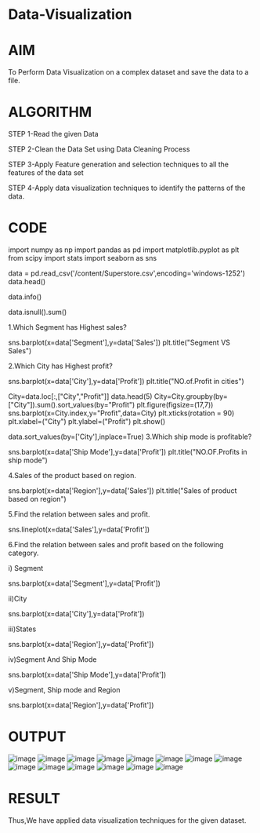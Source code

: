 # Data-Visualization
# AIM
To Perform Data Visualization on a complex dataset and save the data to a file.

# ALGORITHM

STEP 1-Read the given Data

STEP 2-Clean the Data Set using Data Cleaning Process

STEP 3-Apply Feature generation and selection techniques to all the features of the data set

STEP 4-Apply data visualization techniques to identify the patterns of the data.

# CODE

import numpy as np
import pandas as pd
import matplotlib.pyplot as plt
from scipy import stats
import seaborn as sns

data = pd.read_csv('/content/Superstore.csv',encoding='windows-1252')
data.head()

data.info()

data.isnull().sum()

1.Which Segment has Highest sales?

sns.barplot(x=data['Segment'],y=data['Sales'])
plt.title("Segment VS Sales")

2.Which City has Highest profit?

sns.barplot(x=data['City'],y=data['Profit'])
plt.title("NO.of.Profit in cities")

City=data.loc[:,["City","Profit"]]
data.head(5)
City=City.groupby(by=["City"]).sum().sort_values(by="Profit")
plt.figure(figsize=(17,7))
sns.barplot(x=City.index,y="Profit",data=City)
plt.xticks(rotation = 90)
plt.xlabel=("City")
plt.ylabel=("Profit")
plt.show()

data.sort_values(by=['City'],inplace=True)
3.Which ship mode is profitable?

sns.barplot(x=data['Ship Mode'],y=data['Profit'])
plt.title("NO.OF.Profits in ship mode")

4.Sales of the product based on region.

sns.barplot(x=data['Region'],y=data['Sales'])
plt.title("Sales of product based on region")

5.Find the relation between sales and profit.

sns.lineplot(x=data['Sales'],y=data['Profit'])

6.Find the relation between sales and profit based on the following category.

i) Segment

sns.barplot(x=data['Segment'],y=data['Profit'])

ii)City

sns.barplot(x=data['City'],y=data['Profit'])

iii)States

sns.barplot(x=data['Region'],y=data['Profit'])

iv)Segment And Ship Mode

sns.barplot(x=data['Ship Mode'],y=data['Profit'])

v)Segment, Ship mode and Region

sns.barplot(x=data['Region'],y=data['Profit'])

# OUTPUT
![image](https://github.com/varshini67t/Data-Visualization/assets/107982953/96b091b0-45a9-46bc-b464-9340aacd2b55)
![image](https://github.com/varshini67t/Data-Visualization/assets/107982953/15360cfd-a2a6-4a09-85b4-adf9a68eb39c)
![image](https://github.com/varshini67t/Data-Visualization/assets/107982953/834fbbd0-27c0-41c2-b6c9-173377a8dadd)
![image](https://github.com/varshini67t/Data-Visualization/assets/107982953/e18880fc-7daa-46c8-940f-7702dd809b38)
![image](https://github.com/varshini67t/Data-Visualization/assets/107982953/e0483cd7-eac0-40db-af4e-2c2d85c055bf)
![image](https://github.com/varshini67t/Data-Visualization/assets/107982953/4dfa4ded-509c-4584-800b-00946e6290f7)
![image](https://github.com/varshini67t/Data-Visualization/assets/107982953/25392640-f20c-4dc0-9043-aa9048cb57f4)
![image](https://github.com/varshini67t/Data-Visualization/assets/107982953/f3f13433-8fdc-46a5-909f-2fc3b32345a4)
![image](https://github.com/varshini67t/Data-Visualization/assets/107982953/4e77647d-eaa7-4991-8c3b-a0f2a7ff4eda)
![image](https://github.com/varshini67t/Data-Visualization/assets/107982953/29c8d9e6-d141-4565-a1d2-1960e3e29be6)
![image](https://github.com/varshini67t/Data-Visualization/assets/107982953/e86721d4-1830-47be-a6d5-05d3335eb470)
![image](https://github.com/varshini67t/Data-Visualization/assets/107982953/fe806d75-ee8a-4ca6-a48a-a2a9f268f702)
![image](https://github.com/varshini67t/Data-Visualization/assets/107982953/aa54d71a-0196-4c72-9e1a-a12bf7a8ef9f)
![image](https://github.com/varshini67t/Data-Visualization/assets/107982953/0fa097e5-933b-4b0a-a37a-f59c41b313fa)

# RESULT
Thus,We have applied data visualization techniques for the given dataset.

